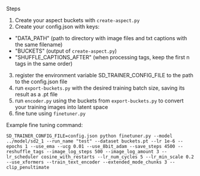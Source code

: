 Steps
1. Create your aspect buckets with `create-aspect.py`
2. Create your config.json with keys: 
 * "DATA_PATH" (path to directory with image files and txt captions with the same filename)
 * "BUCKETS" (output of `create-aspect.py`)
 * "SHUFFLE_CAPTIONS_AFTER" (when processing tags, keep the first n tags in the same order)
3. register the environment variable SD_TRAINER_CONFIG_FILE to the path to the config.json file
4. run `export-buckets.py` with the desired training batch size, saving its result as a .pt file
5. run `encoder.py` using the buckets from `export-buckets.py` to convert your training images into latent space
6. fine tune using `finetuner.py`

Example fine tuning command:
```
SD_TRAINER_CONFIG_FILE=config.json python finetuner.py --model ../model/sd2_1 --run_name "test" --dataset buckets.pt --lr 1e-6 --epochs 1 --use_ema --ucg 0.01 --use_8bit_adam --save_steps 4500 --reshuffle_tags --image_log_steps 500 --image_log_amount 3 --lr_scheduler cosine_with_restarts --lr_num_cycles 5 --lr_min_scale 0.2 --use_xformers --train_text_encoder --extended_mode_chunks 3 --clip_penultimate
```